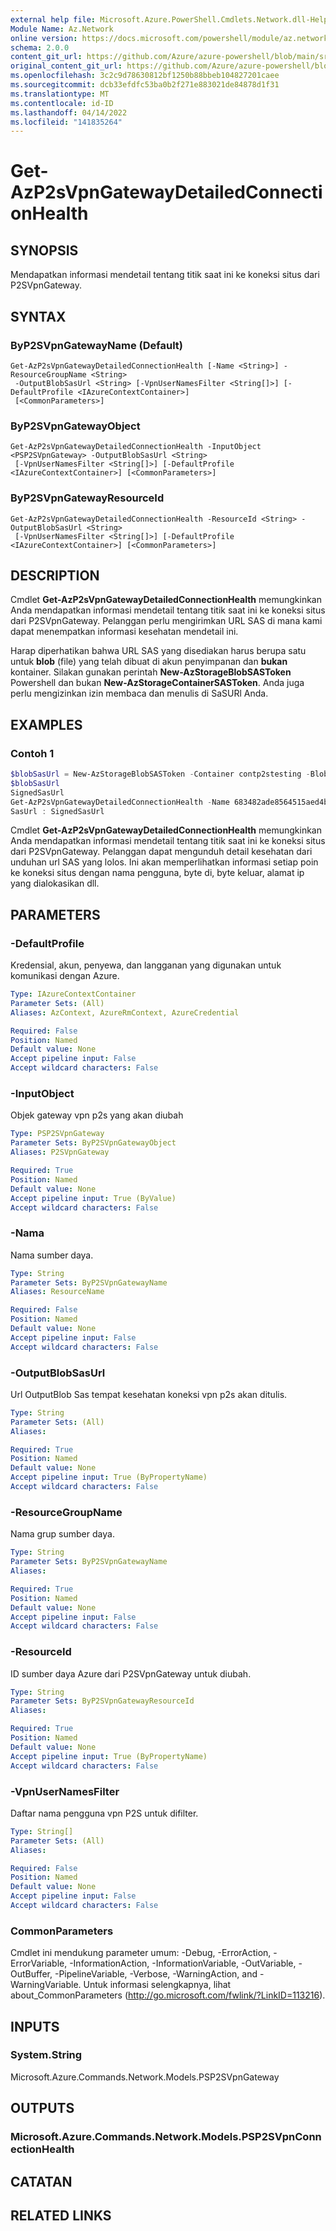 ```yaml
---
external help file: Microsoft.Azure.PowerShell.Cmdlets.Network.dll-Help.xml
Module Name: Az.Network
online version: https://docs.microsoft.com/powershell/module/az.network/get-azp2svpngatewaydetailedconnectionhealth
schema: 2.0.0
content_git_url: https://github.com/Azure/azure-powershell/blob/main/src/Network/Network/help/Get-AzP2sVpnGatewayDetailedConnectionHealth.md
original_content_git_url: https://github.com/Azure/azure-powershell/blob/main/src/Network/Network/help/Get-AzP2sVpnGatewayDetailedConnectionHealth.md
ms.openlocfilehash: 3c2c9d78630812bf1250b88bbeb104827201caee
ms.sourcegitcommit: dcb33efdfc53ba0b2f271e883021de84878d1f31
ms.translationtype: MT
ms.contentlocale: id-ID
ms.lasthandoff: 04/14/2022
ms.locfileid: "141835264"
---
```

# Get-AzP2sVpnGatewayDetailedConnectionHealth

## SYNOPSIS
Mendapatkan informasi mendetail tentang titik saat ini ke koneksi situs dari P2SVpnGateway.

## SYNTAX

### ByP2SVpnGatewayName (Default)
```
Get-AzP2sVpnGatewayDetailedConnectionHealth [-Name <String>] -ResourceGroupName <String>
 -OutputBlobSasUrl <String> [-VpnUserNamesFilter <String[]>] [-DefaultProfile <IAzureContextContainer>]
 [<CommonParameters>]
```

### ByP2SVpnGatewayObject
```
Get-AzP2sVpnGatewayDetailedConnectionHealth -InputObject <PSP2SVpnGateway> -OutputBlobSasUrl <String>
 [-VpnUserNamesFilter <String[]>] [-DefaultProfile <IAzureContextContainer>] [<CommonParameters>]
```

### ByP2SVpnGatewayResourceId
```
Get-AzP2sVpnGatewayDetailedConnectionHealth -ResourceId <String> -OutputBlobSasUrl <String>
 [-VpnUserNamesFilter <String[]>] [-DefaultProfile <IAzureContextContainer>] [<CommonParameters>]
```

## DESCRIPTION
Cmdlet **Get-AzP2sVpnGatewayDetailedConnectionHealth** memungkinkan Anda mendapatkan informasi mendetail tentang titik saat ini ke koneksi situs dari P2SVpnGateway. Pelanggan perlu mengirimkan URL SAS di mana kami dapat menempatkan informasi kesehatan mendetail ini.

Harap diperhatikan bahwa URL SAS yang disediakan harus berupa satu untuk **blob** (file) yang telah dibuat di akun penyimpanan dan **bukan** kontainer. Silakan gunakan perintah **New-AzStorageBlobSASToken** Powershell dan bukan **New-AzStorageContainerSASToken**. Anda juga perlu mengizinkan izin membaca dan menulis di SaSURl Anda. 

## EXAMPLES

### Contoh 1
```powershell
$blobSasUrl = New-AzStorageBlobSASToken -Container contp2stesting -Blob emptyfile.txt -Context $context -Permission "rwd" -StartTime $now.AddHours(-1) -ExpiryTime $now.AddDays(1) -FullUri
$blobSasUrl
SignedSasUrl
Get-AzP2sVpnGatewayDetailedConnectionHealth -Name 683482ade8564515aed4b8448c9757ea-westus-gw -ResourceGroupName P2SCortexGATesting -OutputBlobSasUrl $blobSasUrl
SasUrl : SignedSasUrl
```

Cmdlet **Get-AzP2sVpnGatewayDetailedConnectionHealth** memungkinkan Anda mendapatkan informasi mendetail tentang titik saat ini ke koneksi situs dari P2SVpnGateway. Pelanggan dapat mengunduh detail kesehatan dari unduhan url SAS yang lolos. Ini akan memperlihatkan informasi setiap poin ke koneksi situs dengan nama pengguna, byte di, byte keluar, alamat ip yang dialokasikan dll.

## PARAMETERS

### -DefaultProfile
Kredensial, akun, penyewa, dan langganan yang digunakan untuk komunikasi dengan Azure.

```yaml
Type: IAzureContextContainer
Parameter Sets: (All)
Aliases: AzContext, AzureRmContext, AzureCredential

Required: False
Position: Named
Default value: None
Accept pipeline input: False
Accept wildcard characters: False
```

### -InputObject
Objek gateway vpn p2s yang akan diubah

```yaml
Type: PSP2SVpnGateway
Parameter Sets: ByP2SVpnGatewayObject
Aliases: P2SVpnGateway

Required: True
Position: Named
Default value: None
Accept pipeline input: True (ByValue)
Accept wildcard characters: False
```

### -Nama
Nama sumber daya.

```yaml
Type: String
Parameter Sets: ByP2SVpnGatewayName
Aliases: ResourceName

Required: False
Position: Named
Default value: None
Accept pipeline input: False
Accept wildcard characters: False
```

### -OutputBlobSasUrl
Url OutputBlob Sas tempat kesehatan koneksi vpn p2s akan ditulis.

```yaml
Type: String
Parameter Sets: (All)
Aliases:

Required: True
Position: Named
Default value: None
Accept pipeline input: True (ByPropertyName)
Accept wildcard characters: False
```

### -ResourceGroupName
Nama grup sumber daya.

```yaml
Type: String
Parameter Sets: ByP2SVpnGatewayName
Aliases:

Required: True
Position: Named
Default value: None
Accept pipeline input: False
Accept wildcard characters: False
```

### -ResourceId
ID sumber daya Azure dari P2SVpnGateway untuk diubah.

```yaml
Type: String
Parameter Sets: ByP2SVpnGatewayResourceId
Aliases:

Required: True
Position: Named
Default value: None
Accept pipeline input: True (ByPropertyName)
Accept wildcard characters: False
```

### -VpnUserNamesFilter
Daftar nama pengguna vpn P2S untuk difilter.

```yaml
Type: String[]
Parameter Sets: (All)
Aliases:

Required: False
Position: Named
Default value: None
Accept pipeline input: False
Accept wildcard characters: False
```

### CommonParameters
Cmdlet ini mendukung parameter umum: -Debug, -ErrorAction, -ErrorVariable, -InformationAction, -InformationVariable, -OutVariable, -OutBuffer, -PipelineVariable, -Verbose, -WarningAction, and -WarningVariable. Untuk informasi selengkapnya, lihat about_CommonParameters (http://go.microsoft.com/fwlink/?LinkID=113216).

## INPUTS

### System.String
Microsoft.Azure.Commands.Network.Models.PSP2SVpnGateway

## OUTPUTS

### Microsoft.Azure.Commands.Network.Models.PSP2SVpnConnectionHealth

## CATATAN

## RELATED LINKS
